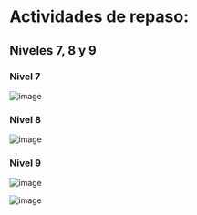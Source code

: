 # Actividades de repaso:
## Niveles 7, 8 y 9

### Nivel 7
![image](https://user-images.githubusercontent.com/91023374/136529713-aebf80a1-657e-4071-9393-321fdb4187a7.png)


### Nivel 8
![image](https://user-images.githubusercontent.com/91023374/136529760-e48b986a-68ac-4f8c-ace0-83a73b52c386.png)

### Nivel 9
![image](https://user-images.githubusercontent.com/91023374/136529834-18a756d7-64ae-4483-a6f7-a35ef66e861b.png)


![image](https://user-images.githubusercontent.com/91023374/133936917-5b4ccde3-80d2-4723-8538-838f26ae4c1d.png)
